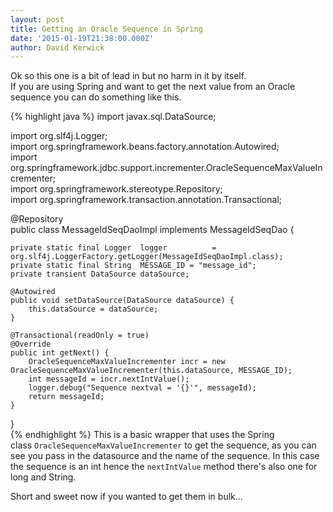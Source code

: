 ```yaml
---
layout: post
title: Getting an Oracle Sequence in Spring
date: '2015-01-19T21:38:00.000Z'
author: David Kerwick
---
```


Ok so this one is a bit of lead in but no harm in it by itself.  
If you are using Spring and want to get the next value from an Oracle sequence you can do something like this.  

{% highlight java %}
import javax.sql.DataSource;  

import org.slf4j.Logger;  
import org.springframework.beans.factory.annotation.Autowired;  
import org.springframework.jdbc.support.incrementer.OracleSequenceMaxValueIncrementer;  
import org.springframework.stereotype.Repository;  
import org.springframework.transaction.annotation.Transactional;  

@Repository  
public class MessageIdSeqDaoImpl implements MessageIdSeqDao {  

    private static final Logger  logger          = org.slf4j.LoggerFactory.getLogger(MessageIdSeqDaoImpl.class);
    private static final String  MESSAGE_ID = "message_id";  
    private transient DataSource dataSource;  

    @Autowired  
    public void setDataSource(DataSource dataSource) {  
        this.dataSource = dataSource;  
    }  

    @Transactional(readOnly = true)  
    @Override  
    public int getNext() {  
        OracleSequenceMaxValueIncrementer incr = new OracleSequenceMaxValueIncrementer(this.dataSource, MESSAGE_ID);  
        int messageId = incr.nextIntValue();  
        logger.debug("Sequence nextval = '{}'", messageId);  
        return messageId;  
    }  
}  
{%  endhighlight %}
This is a basic wrapper that uses the Spring class `OracleSequenceMaxValueIncrementer` to get the sequence, as you can see you pass in the datasource and the name of the sequence.
In this case the sequence is an int hence the `nextIntValue` method there's also one for long and String.  

Short and sweet now if you wanted to get them in bulk...
